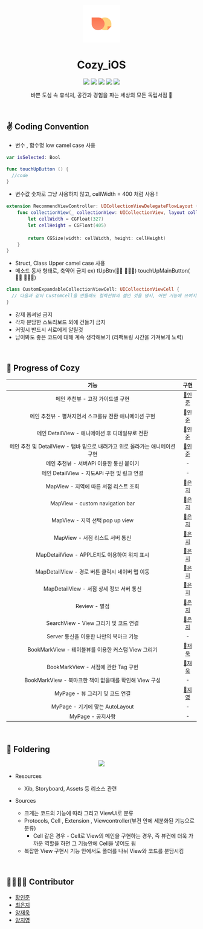 <p align="center">
  <img src="./Readme-images/cozy.png" width="100" />   
</p>

<h1 align="center"> Cozy_iOS </h1>

<p align="center">
  <img src="https://img.shields.io/badge/SOPT-blue" />
  <img src="https://img.shields.io/badge/cozy-green" />
  <img src="https://img.shields.io/badge/swift-5-orange" />
  <img src="https://img.shields.io/badge/Xcode-11.5-blue" />
  <img src="https://img.shields.io/badge/cocoapods-1.9.3-pink" />   
</p>

<p align="center">
  바쁜 도심 속 휴식처, 공간과 경험을 파는 세상의 모든 독립서점 🌱
</p>

<br/>

## ✌️ Coding Convention
- 변수 , 함수명 low camel case 사용

```swift
var isSelected: Bool 
```

```swift
func touchUpButton () {
  //code
}
```

- 변수값 숫자로 그냥 사용하지 않고, cellWidth = 400 처럼 사용 !

```swift
extension RecommendViewController: UICollectionViewDelegateFlowLayout {
    func collectionView(_ collectionView: UICollectionView, layout collectionViewLayout: UICollectionViewLayout, sizeForItemAt indexPath: IndexPath) -> CGSize {
        let cellWidth = CGFloat(327)
        let cellHeight = CGFloat(405)
      
        return CGSize(width: cellWidth, height: cellHeight)
    }
}
```

- Struct, Class Upper camel case 사용
- 메소드 동사 형태로, 축약어 금지 ex) tUpBtn(🙅🏻  🙅🏻‍♀️) touchUpMainButton( 🙆🏻 🙆🏻‍♂️)

```swift
class CustomExpandableCollectionViewCell: UICollectionViewCell {
  // 다음과 같이 CustomCell을 만들때도 컬렉션뷰의 셀인 것을 명시, 어떤 기능에 쓰여지는 셀인지 명시
}
```

- 강제 옵셔널 금지
- 각자 분담한 스토리보드 외에 건들기 금지
- 커밋시 반드시 서로에게 알릴것
- 남이봐도 좋은 코드에 대해 계속 생각해보기 (리팩토링 시간을 가져보게 노력)

<br/>

## 📱 Progress of Cozy

|                             기능                             |                   구현                    |
| :----------------------------------------------------------: | :---------------------------------------: |
|               메인 추천뷰 - 고정 가이드셀 구현               |     [📘인준](https://github.com/iJoom)     |
|    메인 추천뷰 - 펼쳐지면서 스크롤뷰 전환 애니메이션 구현    |     [📘인준](https://github.com/iJoom)     |
|       메인 DetailView - 애니메이션 후 디테일뷰로 전환        |     [📘인준](https://github.com/iJoom)     |
| 메인 추천 및 DetailView - 탭바 밑으로 내려가고 위로 올라가는 애니메이션 구현 |     [📘인준](https://github.com/iJoom)     |
|           메인 추천뷰 - 서버APi 이용한 통신 붙이기           |                     -                     |
|         메인 DetailView - 지도APi 구현 및 링크 연결          |                     -                     |
| MapView - 지역에 따른 서점 리스트 조회 | [📙은지](https://github.com/ChoiEunji0114) |
| MapView - custom navigation bar | [📙은지](https://github.com/ChoiEunji0114) |
| MapView - 지역 선택 pop up view | [📙은지](https://github.com/ChoiEunji0114) |
| MapView - 서점 리스트 서버 통신 | [📙은지](https://github.com/ChoiEunji0114) |
| MapDetailView - APPLE지도 이용하여 위치 표시 | [📙은지](https://github.com/ChoiEunji0114) |
| MapDetailView - 경로 버튼 클릭시 네이버 맵 이동 | [📙은지](https://github.com/ChoiEunji0114) |
| MapDetailView - 서점 상세 정보 서버 통신 | [📙은지](https://github.com/ChoiEunji0114) |
| Review - 별점 | [📙은지](https://github.com/ChoiEunji0114) |
| SearchView - View 그리기 및 코드 연결 | [📙은지](https://github.com/ChoiEunji0114) |
|           Server 통신을 이용한 나만의 북마크 기능            |                     -                     |
|     BookMarkView - 테이블뷰를 이용한 커스텀 View 그리기      |  [📗재욱](https://github.com/didwodnr123)  |
|             BookMarkView - 서점에 관한 Tag 구현              |  [📗재욱](https://github.com/didwodnr123)  |
|    BookMarkView - 북마크한 책이 없을때를 확인해 View 구성    |                     -                     |
|               MyPage - 뷰 그리기 및 코드 연결                |   [📒지영](https://github.com/yangg0228)   |
|               MyPage - 기기에 맞는 AutoLayout                |                     -                     |
|                      MyPage - 공지사항                       |                     -                     |

<br/>

## 📁 Foldering

<p align="center">
  <img src="https://user-images.githubusercontent.com/55793344/86769419-1b0bcf00-c08a-11ea-8d4b-eb674b04a543.png" width="300"/>
</p>

* Resources
  * Xib, Storyboard, Assets 등 리소스 관련

* Sources
  * 크게는 코드의 기능에 따라 그리고 ViewUi로 분류
  * Protocols, Cell , Extension , Viewcontroller(뷰컨 안에 세분화된 기능으로 분류)
    * Cell 같은 경우 - Cell로 View의 메인을 구현하는 경우, 즉 뷰컨에 더욱 가까운 역할을 하면 그 기능안에 Cell을 넣어도 됨
  * 복잡한 View 구현시 기능 안에서도 폴더를 나눠 View와 코드를 분담시킴

<br/>

## 👩‍👩‍👦‍👦 Contributor

- [황인준](https://github.com/iJoom)
- [최은지](https://github.com/ChoiEunji0114)
- [양재욱](https://github.com/didwodnr123)
- [양지영](https://github.com/yangg0228)
